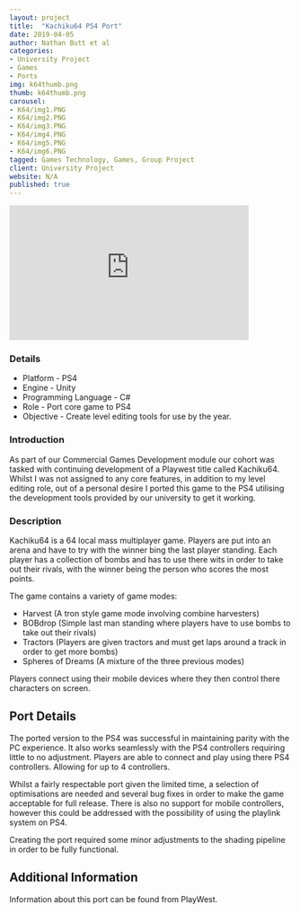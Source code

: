 ```yaml
---
layout: project
title:  "Kachiku64 PS4 Port"
date: 2019-04-05
author: Nathan Butt et al
categories:
- University Project
- Games
- Ports
img: k64thumb.png
thumb: k64thumb.png
carousel:
- K64/img1.PNG
- K64/img2.PNG
- K64/img3.PNG
- K64/img4.PNG
- K64/img5.PNG
- K64/img6.PNG
tagged: Games Technology, Games, Group Project
client: University Project
website: N/A
published: true
---
```


<!-- Place this tag in your head or just before your close body tag. -->
<script async defer src="https://buttons.github.io/buttons.js"></script>

<iframe width="426" height="240" src="https://www.youtube.com/embed/vjSmuq2sIJg" frameborder="0" allow="accelerometer; autoplay; encrypted-media; gyroscope; picture-in-picture" allowfullscreen></iframe>


### Details
- Platform - PS4
- Engine - Unity
- Programming Language - C#
- Role - Port core game to PS4
- Objective - Create level editing tools for use by the year.

### Introduction
As part of our Commercial Games Development module our cohort was tasked with continuing development of a Playwest title called Kachiku64.
Whilst I was not assigned to any core features, in addition to my level editing role, out of a personal desire I ported this game to the PS4 utilising the development tools provided by our university to get it working.

### Description
Kachiku64 is a 64 local mass multiplayer game. Players are put into an arena and have to try with the winner bing the last player standing. Each player has a collection of bombs and has to use there wits in order to take out their rivals, with the winner being the person who scores the most points.

The game contains a variety of game modes:
- Harvest (A tron style game mode involving combine harvesters)
- BOBdrop (Simple last man standing where players have to use bombs to take out their rivals)
- Tractors (Players are given tractors and must get laps around a track in order to get more bombs)
- Spheres of Dreams (A mixture of the three previous modes)

Players connect using their mobile devices where they then control there characters on screen.

## Port Details
The ported version to the PS4 was successful in maintaining parity with the PC experience. It also works seamlessly with the PS4 controllers requiring little to no adjustment. Players are able to connect and play using there PS4 controllers. Allowing for up to 4 controllers.

Whilst a fairly respectable port given the limited time, a selection of optimisations are needed and several bug fixes in order to make the game acceptable for full release. There is also no support for mobile controllers, however this could be addressed with the possibility of using the playlink system on PS4.

Creating the port required some minor adjustments to the shading pipeline in order to be fully functional.

## Additional Information
Information about this port can be found from PlayWest.
